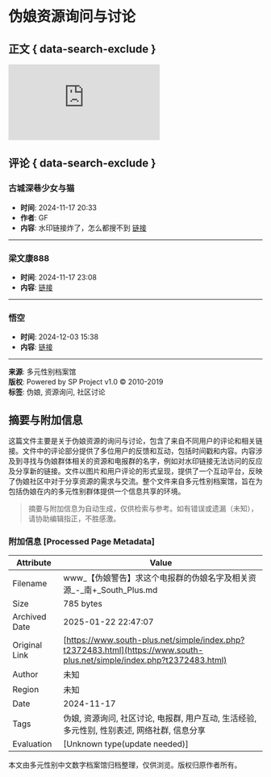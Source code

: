 # 伪娘资源询问与讨论

## 正文 { data-search-exclude }


![Responsive image](https://shop.m.taobao.com/shop/shop_index.htm?sellerId=1965847533&shopId=119340084&inShopPageId=413203121&pathInfo=shop/index2)

## 评论 { data-search-exclude }

### 古城深巷少女与猫
- **时间**: 2024-11-17 20:33
- **作者**: GF
- **内容**: 水印链接炸了，怎么都搜不到 [链接](https://t.me/tsculb/6243)

---

### 梁文康888
- **时间**: 2024-11-17 23:08
- **内容**: [链接](https://x.com/OnaDo_)

---

### 悟空
- **时间**: 2024-12-03 15:38
- **内容**: [链接](https://bunkr.fi/a/rEvQTz8Z)

--- 

**来源**: 多元性别档案馆  
**版权**: Powered by SP Project v1.0 © 2010-2019  
**标签**: 伪娘, 资源询问, 社区讨论
<!-- tcd_original_link https://www.south-plus.net/simple/index.php?t2372483.html -->


## 摘要与附加信息

<!-- tcd_abstract -->
这篇文件主要是关于伪娘资源的询问与讨论，包含了来自不同用户的评论和相关链接。文件中的评论部分提供了多位用户的反馈和互动，包括时间戳和内容。内容涉及到寻找与伪娘群体相关的资源和电报群的名字，例如对水印链接无法访问的反应及分享新的链接。文件以图片和用户评论的形式呈现，提供了一个互动平台，反映了伪娘社区中对于分享资源的需求与交流。整个文件来自多元性别档案馆，旨在为包括伪娘在内的多元性别群体提供一个信息共享的环境。
<!-- tcd_abstract_end -->

> 摘要与附加信息为自动生成，仅供检索与参考。如有错误或遗漏（未知），请协助编辑指正，不胜感激。

### 附加信息 [Processed Page Metadata]

| Attribute       | Value                                  |
|-----------------|----------------------------------------|
| Filename        | www_【伪娘警告】求这个电报群的伪娘名字及相关资源_-_南+_South_Plus.md                             |
| Size            | 785 bytes                           |
| Archived Date   | 2025-01-22 22:47:07                             |
| Original Link   | [https://www.south-plus.net/simple/index.php?t2372483.html](https://www.south-plus.net/simple/index.php?t2372483.html)                       |
| Author          | 未知                               |
| Region          | 未知                               |
| Date            | 2024-11-17                                 |
| Tags            | 伪娘, 资源询问, 社区讨论, 电报群, 用户互动, 生活经验, 多元性别, 性别表述, 网络社群, 信息分享                                 |
| Evaluation            | [Unknown type(update needed)]                                 |
<!-- tcd_table_end -->

本文由多元性别中文数字档案馆归档整理，仅供浏览。版权归原作者所有。

